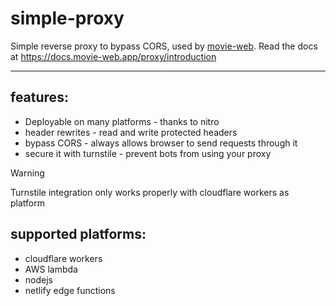 # simple-proxy

Simple reverse proxy to bypass CORS, used by [movie-web](https://movie-web.app).
Read the docs at https://docs.movie-web.app/proxy/introduction

---

## features:

- Deployable on many platforms - thanks to nitro
- header rewrites - read and write protected headers
- bypass CORS - always allows browser to send requests through it
- secure it with turnstile - prevent bots from using your proxy

> [!WARNING]
> Turnstile integration only works properly with cloudflare workers as platform

## supported platforms:

- cloudflare workers
- AWS lambda
- nodejs
- netlify edge functions
